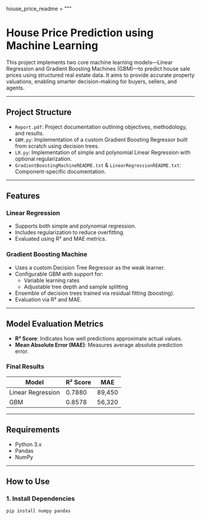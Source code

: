 

house_price_readme = """
# House Price Prediction using Machine Learning

This project implements two core machine learning models—Linear Regression and Gradient Boosting Machines (GBM)—to predict house sale prices using structured real estate data. It aims to provide accurate property valuations, enabling smarter decision-making for buyers, sellers, and agents.

---

## Project Structure

- `Report.pdf`: Project documentation outlining objectives, methodology, and results.
- `GBM.py`: Implementation of a custom Gradient Boosting Regressor built from scratch using decision trees.
- `LR.py`: Implementation of simple and polynomial Linear Regression with optional regularization.
- `GradientBoostingMachineREADME.txt` & `LinearRegressionREADME.txt`: Component-specific documentation.

---

## Features

### Linear Regression

- Supports both simple and polynomial regression.
- Includes regularization to reduce overfitting.
- Evaluated using R² and MAE metrics.

### Gradient Boosting Machine

- Uses a custom Decision Tree Regressor as the weak learner.
- Configurable GBM with support for:
  - Variable learning rates
  - Adjustable tree depth and sample splitting
- Ensemble of decision trees trained via residual fitting (boosting).
- Evaluation via R² and MAE.

---

## Model Evaluation Metrics

- **R² Score**: Indicates how well predictions approximate actual values.
- **Mean Absolute Error (MAE)**: Measures average absolute prediction error.

### Final Results

| Model             | R² Score | MAE      |
|------------------|----------|----------|
| Linear Regression| 0.7880   | 89,450  |
| GBM              | 0.8578   | 56,320  |

---

## Requirements

- Python 3.x
- Pandas
- NumPy

---

## How to Use

### 1. Install Dependencies

```bash
pip install numpy pandas
